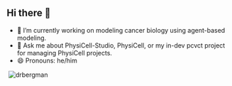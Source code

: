 ## Hi there 👋

- 🔭 I’m currently working on modeling cancer biology using agent-based modeling.
- 💬 Ask me about PhysiCell-Studio, PhysiCell, or my in-dev pcvct project for managing PhysiCell projects.
- 😄 Pronouns: he/him
<p>&nbsp;<img align="center" src="https://github-readme-stats.vercel.app/api?username=drbergman&show_icons=true&locale=en&theme=transparent" alt="drbergman" /></p>
